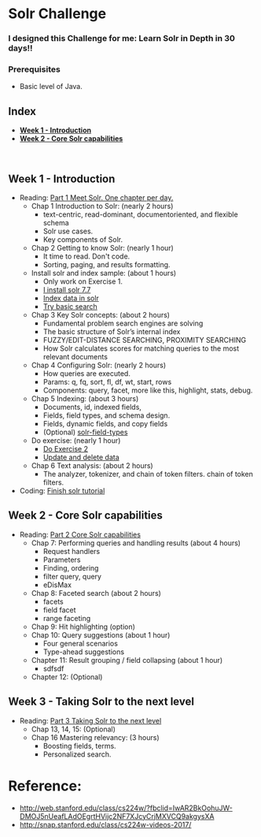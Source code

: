 # Solr Challenge

### I designed this Challenge for me: Learn Solr in Depth in 30 days!!

### Prerequisites
* Basic level of Java.

## Index
 - **[Week 1 - Introduction](https://github.com/quangvu0702/Solr_challenge/new/master?readme=1#week-1---introduction)**
 - **[Week 2 - Core Solr capabilities](https://github.com/quangvu0702/Solr_Challenge/blob/master/README.md#week-2---core-solr-capabilities)**
<br>

## Week 1 - Introduction

- Reading: [Part 1 Meet Solr. One chapter per day.](https://livebook.manning.com/book/solr-in-action/about-this-book/)
  * Chap 1 Introduction to Solr: (nearly 2 hours)
    - text-centric, read-dominant, documentoriented, and flexible schema
    - Solr use cases.
    - Key components of Solr.
  * Chap 2 Getting to know Solr: (nearly 1 hour)
    - It time to read. Don't code.
    - Sorting, paging, and results formatting.
  * Install solr and index sample: (about 1 hours)
    - Only work on Exercise 1.
    - [I install solr 7.7](http://lucene.apache.org/solr/guide/7_7/solr-tutorial.html#solr-tutorial)
    - [Index data in solr](http://lucene.apache.org/solr/guide/7_7/solr-tutorial.html#index-the-techproducts-data)
    - [Try basic search](http://lucene.apache.org/solr/guide/7_7/solr-tutorial.html#tutorial-searching)
  * Chap 3 Key Solr concepts: (about 2 hours)
    - Fundamental problem search engines are solving 
    - The basic structure of Solr’s internal index
    - FUZZY/EDIT-DISTANCE SEARCHING, PROXIMITY SEARCHING
    - How Solr calculates scores for matching queries to the most relevant documents
  * Chap 4 Configuring Solr: (nearly 2 hours)
    - How queries are executed.
    - Params: q, fq, sort, fl, df, wt, start, rows
    - Components: query, facet, more like this, highlight, stats, debug.
  * Chap 5 Indexing: (about 3 hours)
    - Documents, id, indexed fields, 
    - Fields, field types, and schema design.
    - Fields, dynamic fields, and copy fields
    - (Optional) [solr-field-types](http://lucene.apache.org/solr/guide/7_7/solr-field-types.html)
  * Do exercise: (nearly 1 hour)
    - [Do Exercise 2](http://lucene.apache.org/solr/guide/7_7/solr-tutorial.html#exercise-2)
    - [Update and delete data](http://lucene.apache.org/solr/guide/7_7/solr-tutorial.html#exercise-3)
  * Chap 6 Text analysis: (about 2 hours)
    - The analyzer, tokenizer, and chain of token filters.
chain of token filters.
- Coding: [Finish solr tutorial](http://lucene.apache.org/solr/guide/7_7/solr-tutorial.html#solr-tutorial)

## Week 2 - Core Solr capabilities

- Reading: [Part 2 Core Solr capabilities](https://livebook.manning.com/book/solr-in-action/about-this-book/)
  * Chap 7: Performing queries and handling results (about 4 hours)
    - Request handlers
    - Parameters
    - Finding, ordering
    - filter query, query
    - eDisMax
  * Chap 8: Faceted search (about 2 hours)
    - facets
    - field facet
    - range faceting
  * Chap 9: Hit highlighting (option)
  * Chap 10: Query suggestions (about 1 hour)
    - Four general scenarios
    - Type-ahead suggestions
  * Chapter 11: Result grouping / field collapsing (about 1 hour)
    - sdfsdf
  * Chapter 12: (Optional)
  
## Week 3 - Taking Solr to the next level
- Reading: [Part 3 Taking Solr to the next level](https://livebook.manning.com/book/solr-in-action/about-this-book/)
  * Chap 13, 14, 15: (Optional)
  * Chap 16 Mastering relevancy: (3 hours)
    - Boosting fields, terms.
    - Personalized search.
# Reference:

- http://web.stanford.edu/class/cs224w/?fbclid=IwAR2BkOohuJW-DMOJ5nUeafLAdOEgrtHVijc2NF7XJcyCrjMXVCQ9akgysXA
- http://snap.stanford.edu/class/cs224w-videos-2017/
